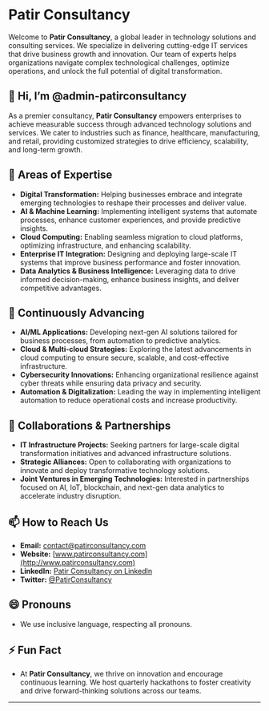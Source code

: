 # Patir Consultancy

Welcome to **Patir Consultancy**, a global leader in technology solutions and consulting services. We specialize in delivering cutting-edge IT services that drive business growth and innovation. Our team of experts helps organizations navigate complex technological challenges, optimize operations, and unlock the full potential of digital transformation.

## 👋 Hi, I’m @admin-patirconsultancy
As a premier consultancy, **Patir Consultancy** empowers enterprises to achieve measurable success through advanced technology solutions and services. We cater to industries such as finance, healthcare, manufacturing, and retail, providing customized strategies to drive efficiency, scalability, and long-term growth.

## 👀 Areas of Expertise
- **Digital Transformation:** Helping businesses embrace and integrate emerging technologies to reshape their processes and deliver value.
- **AI & Machine Learning:** Implementing intelligent systems that automate processes, enhance customer experiences, and provide predictive insights.
- **Cloud Computing:** Enabling seamless migration to cloud platforms, optimizing infrastructure, and enhancing scalability.
- **Enterprise IT Integration:** Designing and deploying large-scale IT systems that improve business performance and foster innovation.
- **Data Analytics & Business Intelligence:** Leveraging data to drive informed decision-making, enhance business insights, and deliver competitive advantages.

## 🌱 Continuously Advancing
- **AI/ML Applications:** Developing next-gen AI solutions tailored for business processes, from automation to predictive analytics.
- **Cloud & Multi-cloud Strategies:** Exploring the latest advancements in cloud computing to ensure secure, scalable, and cost-effective infrastructure.
- **Cybersecurity Innovations:** Enhancing organizational resilience against cyber threats while ensuring data privacy and security.
- **Automation & Digitalization:** Leading the way in implementing intelligent automation to reduce operational costs and increase productivity.

## 💞️ Collaborations & Partnerships
- **IT Infrastructure Projects:** Seeking partners for large-scale digital transformation initiatives and advanced infrastructure solutions.
- **Strategic Alliances:** Open to collaborating with organizations to innovate and deploy transformative technology solutions.
- **Joint Ventures in Emerging Technologies:** Interested in partnerships focused on AI, IoT, blockchain, and next-gen data analytics to accelerate industry disruption.

## 📫 How to Reach Us
- **Email:** [contact@patirconsultancy.com](mailto:contact@patirconsultancy.com)
- **Website:** [www.patirconsultancy.com](http://www.patirconsultancy.com)
- **LinkedIn:** [Patir Consultancy on LinkedIn](https://www.linkedin.com/company/patirconsultancy)
- **Twitter:** [@PatirConsultancy](https://twitter.com/PatirConsultancy)

## 😄 Pronouns
- We use inclusive language, respecting all pronouns.

## ⚡ Fun Fact
- At **Patir Consultancy**, we thrive on innovation and encourage continuous learning. We host quarterly hackathons to foster creativity and drive forward-thinking solutions across our teams.

---

<!---
Patir Consultancy is a trusted partner for enterprises seeking innovative and reliable technology solutions. Explore our repository for insights into the cutting-edge projects and consulting services we offer.
--->
